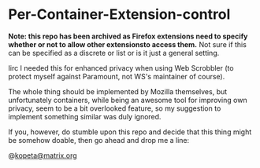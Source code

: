# Per-Container-Extension-control

**Note: this repo has been archived as Firefox extensions need to specify whether or not to allow other extensionsto access them.** Not sure if this can be specified as a discrete or list or is it just a general setting. 

Iirc I needed this for enhanced privacy when using Web Scrobbler (to protect myself against Paramount, not WS's maintainer of course).

The whole thing should be implemented by Mozilla themselves, but unfortunately containers, while being an awesome tool for improving own privacy, seem to be a bit overlooked feature, so my suggestion to implement something similar was duly ignored.

If you, however, do stumble upon this repo and decide that this thing might be somehow doable, then go ahead and drop me a line:

@kopeta@matrix.org
